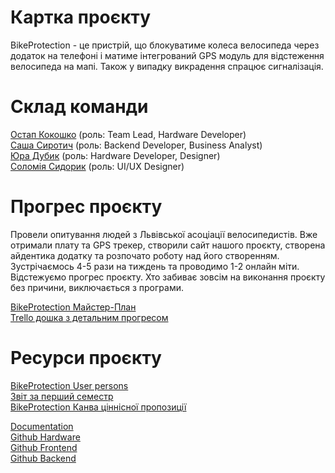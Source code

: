 # Картка проєкту

BikeProtection - це пристрій, що блокуватиме колеса велосипеда через додаток на телефоні і матиме інтегрований GPS модуль для відстеження велосипеда на мапі. Також у випадку викрадення спрацює сигналізація.
# Склад команди

[Остап Кокошко](https://iot-2016.slack.com/team/U042TUTAZRT "Лінк на обліковий запис в slack")  (роль: Team Lead, Hardware Developer)  
[Саша Сиротич](https://iot-2016.slack.com/team/U042ZBDSQNQ "Лінк на обліковий запис в slack")  (роль: Backend Developer, Business Analyst)  
[Юра Дубик](https://iot-2016.slack.com/team/U042WTTEX3L "Лінк на обліковий запис в slack") (роль: Hardware Developer, Designer)  
[Соломія Сидорик](https://iot-2016.slack.com/team/U042GB8JK7H "Лінк на обліковий запис в slack")  (роль: UI/UX Designer)  

# Прогрес проєкту

Провели опитування людей з Львівської асоціації велосипедистів. Вже отримали плату та GPS трекер, створили сайт нашого проєкту, створена айдентика додатку та розпочато роботу над його створенням. 
Зустрічаємось 4-5 рази на тиждень та проводимо 1-2 онлайн міти.
Відстежуємо прогрес проєкту. 
Хто забиває зовсім на виконання проєкту без причини, виключається з програми.

[BikeProtection Майстер-План](https://github.com/Bike-Protection/BikeProtection-Documentation/blob/main/Oont%20Майстер-План.md)  
[Trello дошка з детальним прогресом](https://trello.com/b/mODh8PyP/bike-protection-tasks)

# Ресурси проєкту

[BikeProtection User persons](https://github.com/Bike-Protection/BikeProtection-Documentation/blob/main/BikeProtection%20User%20Persons.pdf)  
[Звіт за перший семестр](https://github.com/Bike-Protection/BikeProtection-Documentation/blob/main/Oont_innovation_project_report%20.pdf)  
[BikeProtection Канва ціннісної пропозиції](https://github.com/Bike-Protection/BikeProtection-Documentation/blob/main/Канва%20Ціннісної%20пропозиції.md)  

[Documentation](https://github.com/Bike-Protection/BikeProtection-Documentation)  
[Github Hardware](https://github.com/Bike-Protection/BikeProtection-Hardware)  
[Github Frontend](https://github.com/Bike-Protection/BikeProtection-Frontend)  
[Github Backend](https://github.com/Bike-Protection/BikeProtection-Backend)  
